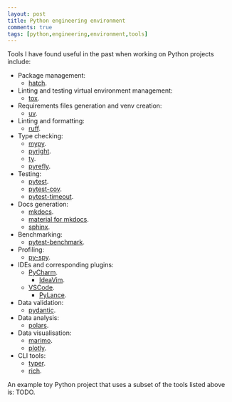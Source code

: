 ```yaml
---
layout: post
title: Python engineering environment
comments: true
tags: [python,engineering,environment,tools]
---
```


Tools I have found useful in the past when working on Python projects include:

- Package management:
    - [hatch](https://hatch.pypa.io/dev/).
- Linting and testing virtual environment management:
    - [tox](https://tox.wiki/).
- Requirements files generation and venv creation:
    - [uv](https://docs.astral.sh/uv/).
- Linting and formatting:
    - [ruff](https://docs.astral.sh/ruff/).
- Type checking:
    - [mypy](https://mypy.readthedocs.io/en/stable/index.html).
    - [pyright](https://github.com/microsoft/pyright).
    - [ty](https://docs.astral.sh/ty/).
    - [pyrefly](https://pyrefly.org/).
- Testing:
    - [pytest](https://docs.pytest.org/en/stable/).
    - [pytest-cov](https://pytest-cov.readthedocs.io/en/latest/index.html).
    - [pytest-timeout](https://github.com/pytest-dev/pytest-timeout).
- Docs generation:
    - [mkdocs](https://www.mkdocs.org/).
    - [material for mkdocs](https://mrkeo.github.io/getting-started/).
    - [sphinx](https://www.sphinx-doc.org/en/master/).
- Benchmarking:
    - [pytest-benchmark](https://github.com/ionelmc/pytest-benchmark).
- Profiling:
    - [py-spy](https://github.com/benfred/py-spy). 
- IDEs and corresponding plugins:
    - [PyCharm](https://www.jetbrains.com/pycharm/).
        - [IdeaVim](https://github.com/JetBrains/ideavim).
    - [VSCode](https://code.visualstudio.com/). 
        - [PyLance](https://marketplace.visualstudio.com/items?itemName=ms-python.vscode-pylance).
- Data validation:
    - [pydantic](https://docs.pydantic.dev/latest/).
- Data analysis:
    - [polars](https://docs.pola.rs/api/python/stable/reference/index.html).
- Data visualisation:
    - [marimo](https://marimo.io/?ref=producthunt).
    - [plotly](https://plotly.com/graphing-libraries/).
- CLI tools:
    - [typer](https://typer.tiangolo.com/).
    - [rich](https://github.com/Textualize/rich).

An example toy Python project that uses a subset of the tools listed above is: TODO.
